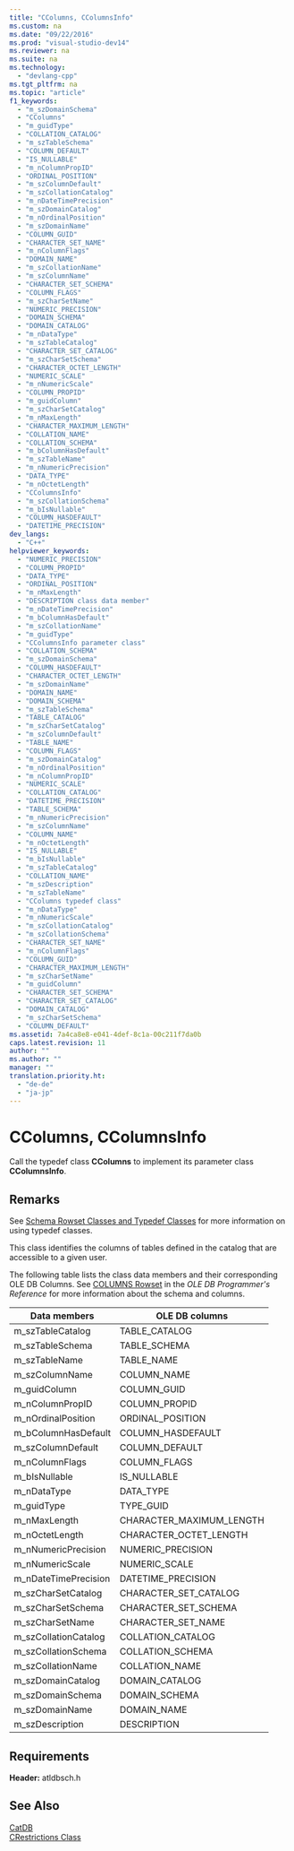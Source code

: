 ```yaml
---
title: "CColumns, CColumnsInfo"
ms.custom: na
ms.date: "09/22/2016"
ms.prod: "visual-studio-dev14"
ms.reviewer: na
ms.suite: na
ms.technology: 
  - "devlang-cpp"
ms.tgt_pltfrm: na
ms.topic: "article"
f1_keywords: 
  - "m_szDomainSchema"
  - "CColumns"
  - "m_guidType"
  - "COLLATION_CATALOG"
  - "m_szTableSchema"
  - "COLUMN_DEFAULT"
  - "IS_NULLABLE"
  - "m_nColumnPropID"
  - "ORDINAL_POSITION"
  - "m_szColumnDefault"
  - "m_szCollationCatalog"
  - "m_nDateTimePrecision"
  - "m_szDomainCatalog"
  - "m_nOrdinalPosition"
  - "m_szDomainName"
  - "COLUMN_GUID"
  - "CHARACTER_SET_NAME"
  - "m_nColumnFlags"
  - "DOMAIN_NAME"
  - "m_szCollationName"
  - "m_szColumnName"
  - "CHARACTER_SET_SCHEMA"
  - "COLUMN_FLAGS"
  - "m_szCharSetName"
  - "NUMERIC_PRECISION"
  - "DOMAIN_SCHEMA"
  - "DOMAIN_CATALOG"
  - "m_nDataType"
  - "m_szTableCatalog"
  - "CHARACTER_SET_CATALOG"
  - "m_szCharSetSchema"
  - "CHARACTER_OCTET_LENGTH"
  - "NUMERIC_SCALE"
  - "m_nNumericScale"
  - "COLUMN_PROPID"
  - "m_guidColumn"
  - "m_szCharSetCatalog"
  - "m_nMaxLength"
  - "CHARACTER_MAXIMUM_LENGTH"
  - "COLLATION_NAME"
  - "COLLATION_SCHEMA"
  - "m_bColumnHasDefault"
  - "m_szTableName"
  - "m_nNumericPrecision"
  - "DATA_TYPE"
  - "m_nOctetLength"
  - "CColumnsInfo"
  - "m_szCollationSchema"
  - "m_bIsNullable"
  - "COLUMN_HASDEFAULT"
  - "DATETIME_PRECISION"
dev_langs: 
  - "C++"
helpviewer_keywords: 
  - "NUMERIC_PRECISION"
  - "COLUMN_PROPID"
  - "DATA_TYPE"
  - "ORDINAL_POSITION"
  - "m_nMaxLength"
  - "DESCRIPTION class data member"
  - "m_nDateTimePrecision"
  - "m_bColumnHasDefault"
  - "m_szCollationName"
  - "m_guidType"
  - "CColumnsInfo parameter class"
  - "COLLATION_SCHEMA"
  - "m_szDomainSchema"
  - "COLUMN_HASDEFAULT"
  - "CHARACTER_OCTET_LENGTH"
  - "m_szDomainName"
  - "DOMAIN_NAME"
  - "DOMAIN_SCHEMA"
  - "m_szTableSchema"
  - "TABLE_CATALOG"
  - "m_szCharSetCatalog"
  - "m_szColumnDefault"
  - "TABLE_NAME"
  - "COLUMN_FLAGS"
  - "m_szDomainCatalog"
  - "m_nOrdinalPosition"
  - "m_nColumnPropID"
  - "NUMERIC_SCALE"
  - "COLLATION_CATALOG"
  - "DATETIME_PRECISION"
  - "TABLE_SCHEMA"
  - "m_nNumericPrecision"
  - "m_szColumnName"
  - "COLUMN_NAME"
  - "m_nOctetLength"
  - "IS_NULLABLE"
  - "m_bIsNullable"
  - "m_szTableCatalog"
  - "COLLATION_NAME"
  - "m_szDescription"
  - "m_szTableName"
  - "CColumns typedef class"
  - "m_nDataType"
  - "m_nNumericScale"
  - "m_szCollationCatalog"
  - "m_szCollationSchema"
  - "CHARACTER_SET_NAME"
  - "m_nColumnFlags"
  - "COLUMN_GUID"
  - "CHARACTER_MAXIMUM_LENGTH"
  - "m_szCharSetName"
  - "m_guidColumn"
  - "CHARACTER_SET_SCHEMA"
  - "CHARACTER_SET_CATALOG"
  - "DOMAIN_CATALOG"
  - "m_szCharSetSchema"
  - "COLUMN_DEFAULT"
ms.assetid: 7a4ca8e8-e041-4def-8c1a-00c211f7da0b
caps.latest.revision: 11
author: ""
ms.author: ""
manager: ""
translation.priority.ht: 
  - "de-de"
  - "ja-jp"
---
```

# CColumns, CColumnsInfo
Call the typedef class **CColumns** to implement its parameter class **CColumnsInfo**.  
  
## Remarks  
 See [Schema Rowset Classes and Typedef Classes](../vs140/schema-rowset-classes-and-typedef-classes.md) for more information on using typedef classes.  
  
 This class identifies the columns of tables defined in the catalog that are accessible to a given user.  
  
 The following table lists the class data members and their corresponding OLE DB Columns. See [COLUMNS Rowset](https://msdn.microsoft.com/en-us/library/ms723052.aspx) in the *OLE DB Programmer's Reference* for more information about the schema and columns.  
  
|Data members|OLE DB columns|  
|------------------|--------------------|  
|m_szTableCatalog|TABLE_CATALOG|  
|m_szTableSchema|TABLE_SCHEMA|  
|m_szTableName|TABLE_NAME|  
|m_szColumnName|COLUMN_NAME|  
|m_guidColumn|COLUMN_GUID|  
|m_nColumnPropID|COLUMN_PROPID|  
|m_nOrdinalPosition|ORDINAL_POSITION|  
|m_bColumnHasDefault|COLUMN_HASDEFAULT|  
|m_szColumnDefault|COLUMN_DEFAULT|  
|m_nColumnFlags|COLUMN_FLAGS|  
|m_bIsNullable|IS_NULLABLE|  
|m_nDataType|DATA_TYPE|  
|m_guidType|TYPE_GUID|  
|m_nMaxLength|CHARACTER_MAXIMUM_LENGTH|  
|m_nOctetLength|CHARACTER_OCTET_LENGTH|  
|m_nNumericPrecision|NUMERIC_PRECISION|  
|m_nNumericScale|NUMERIC_SCALE|  
|m_nDateTimePrecision|DATETIME_PRECISION|  
|m_szCharSetCatalog|CHARACTER_SET_CATALOG|  
|m_szCharSetSchema|CHARACTER_SET_SCHEMA|  
|m_szCharSetName|CHARACTER_SET_NAME|  
|m_szCollationCatalog|COLLATION_CATALOG|  
|m_szCollationSchema|COLLATION_SCHEMA|  
|m_szCollationName|COLLATION_NAME|  
|m_szDomainCatalog|DOMAIN_CATALOG|  
|m_szDomainSchema|DOMAIN_SCHEMA|  
|m_szDomainName|DOMAIN_NAME|  
|m_szDescription|DESCRIPTION|  
  
## Requirements  
 **Header:** atldbsch.h  
  
## See Also  
 [CatDB](../vs140/visual-c---samples.md)   
 [CRestrictions Class](../vs140/crestrictions-class.md)